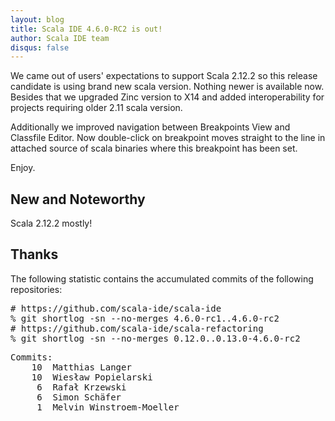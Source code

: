 ```yaml
---
layout: blog
title: Scala IDE 4.6.0-RC2 is out!
author: Scala IDE team
disqus: false
---
```


We came out of users' expectations to support Scala 2.12.2 so this release candidate is using brand new scala version. Nothing newer is available now. Besides that we upgraded Zinc version to X14 and added interoperability for projects requiring older 2.11 scala version.

Additionally we improved navigation between Breakpoints View and Classfile Editor. Now double-click on breakpoint moves straight to the line in attached source of scala binaries where this breakpoint has been set.

Enjoy.

## New and Noteworthy

Scala 2.12.2 mostly!

## Thanks

The following statistic contains the accumulated commits of the following repositories:

<pre>
# https://github.com/scala-ide/scala-ide
% git shortlog -sn --no-merges 4.6.0-rc1..4.6.0-rc2
# https://github.com/scala-ide/scala-refactoring
% git shortlog -sn --no-merges 0.12.0..0.13.0-4.6.0-rc2
</pre>

<pre>
Commits:
    10  Matthias Langer
    10  Wiesław Popielarski
     6  Rafał Krzewski
     6  Simon Schäfer
     1  Melvin Winstroem-Moeller
</pre>

[cl]: http://scala-ide.org/docs/changelog.html
